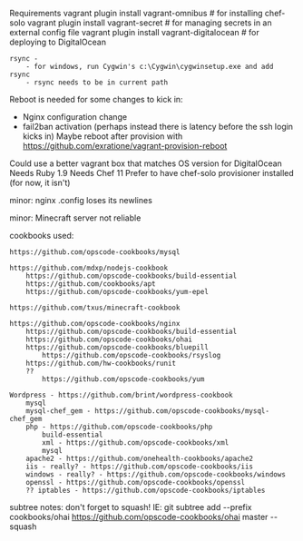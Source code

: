 



Requirements
	vagrant plugin install vagrant-omnibus  		# for installing chef-solo
	vagrant plugin install vagrant-secret   		# for managing secrets in an external config file
	vagrant plugin install vagrant-digitalocean  	# for deploying to DigitalOcean

	rsync - 
		- for windows, run Cygwin's c:\Cygwin\cygwinsetup.exe and add rsync
		- rsync needs to be in current path

Reboot is needed for some changes to kick in:
  - Nginx configuration change
  - fail2ban activation  (perhaps instead there is latency before the ssh login kicks in)
Maybe reboot after provision with https://github.com/exratione/vagrant-provision-reboot


Could use a better vagrant box
  that matches OS version for DigitalOcean
  Needs Ruby 1.9
  Needs Chef 11
  Prefer to have chef-solo provisioner installed (for now, it isn't)


minor: nginx .config loses its newlines

minor: Minecraft server not reliable



cookbooks used:

	https://github.com/opscode-cookbooks/mysql

	https://github.com/mdxp/nodejs-cookbook
		https://github.com/opscode-cookbooks/build-essential
		https://github.com/cookbooks/apt
		https://github.com/opscode-cookbooks/yum-epel

	https://github.com/txus/minecraft-cookbook

	https://github.com/opscode-cookbooks/nginx
		https://github.com/opscode-cookbooks/build-essential
		https://github.com/opscode-cookbooks/ohai
		https://github.com/opscode-cookbooks/bluepill		
			https://github.com/opscode-cookbooks/rsyslog
		https://github.com/hw-cookbooks/runit
		??
			https://github.com/opscode-cookbooks/yum

	Wordpress - https://github.com/brint/wordpress-cookbook
		mysql
		mysql-chef_gem - https://github.com/opscode-cookbooks/mysql-chef_gem
		php - https://github.com/opscode-cookbooks/php
			build-essential
			xml - https://github.com/opscode-cookbooks/xml
			mysql
		apache2 - https://github.com/onehealth-cookbooks/apache2
		iis - really? - https://github.com/opscode-cookbooks/iis
		windows - really? - https://github.com/opscode-cookbooks/windows
		openssl - https://github.com/opscode-cookbooks/openssl
		?? iptables - https://github.com/opscode-cookbooks/iptables


subtree notes: don't forget to squash!  IE:
    git subtree add --prefix cookbooks/ohai https://github.com/opscode-cookbooks/ohai master --squash		